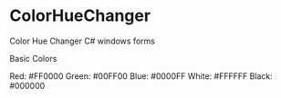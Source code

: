 # ColorHueChanger
Color Hue Changer C# windows forms


Basic Colors

Red: #FF0000
Green: #00FF00
Blue: #0000FF
White: #FFFFFF
Black: #000000
